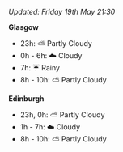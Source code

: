 *Updated: Friday 19th May 21:30*

**Glasgow**

* 23h: :partly_sunny: Partly Cloudy
* 0h - 6h: :cloud: Cloudy
* 7h: :umbrella: Rainy
* 8h - 10h: :partly_sunny: Partly Cloudy

**Edinburgh**

* 23h, 0h: :partly_sunny: Partly Cloudy
* 1h - 7h: :cloud: Cloudy
* 8h - 10h: :partly_sunny: Partly Cloudy
